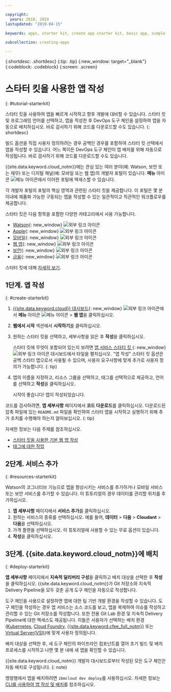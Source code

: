 ```yaml
---

copyright:
  years: 2018, 2019
lastupdated: "2019-04-15"

keywords: apps, starter kit, create app starter kit, basic app, simple app

subcollection: creating-apps

---
```


{:shortdesc: .shortdesc}
{:tip: .tip}
{:new_window: target="_blank"}
{:codeblock: .codeblock}
{:screen: .screen}

# 스타터 킷을 사용한 앱 작성
{: #tutorial-starterkit}

스타터 킷을 사용하여 앱을 빠르게 시작하고 향후 개발에 대비할 수 있습니다. 스타터 킷 및 프로그래밍 언어를 선택하고, 앱을 작성한 후 DevOps 도구 체인을 설정하여 앱을 자동으로 배치하십시오. 바로 검사하기 위해 코드를 다운로드할 수도 있습니다.
{: shortdesc}

빌드 옵션을 직접 사용자 정의하려는 경우 공백인 경우를 포함하여 스타터 킷 선택에서 앱을 작성할 수 있습니다. 어느 쪽이든 DevOps 도구 체인이 앱 배치를 위해 자동으로 작성됩니다. 바로 검사하기 위해 코드를 다운로드할 수도 있습니다.

{{site.data.keyword.cloud_notm}}에는 관심 있는 여러 분야(예: Watson, 보안 또는 재무) 또는 디지털 채널(예: 모바일 또는 웹 앱)의 개발자 포털이 있습니다. **메뉴** 아이콘 ![메뉴 아이콘](../../icons/icon_hamburger.svg)에서 이러한 포털에 액세스할 수 있습니다.

각 개발자 포털의 포털의 핵심 영역과 관련된 스타터 킷을 제공합니다. 이 포털은 몇 분 이내에 제품화 가능한 구동되는 앱을 작성할 수 있는 일관적이고 직관적인 워크플로우를 제공합니다.

스타터 킷은 다음 항목을 포함한 다양한 카테고리에서 사용 가능합니다.
* [Watson](https://{DomainName}/developer/watson/dashboard){: new_window} ![외부 링크 아이콘](../../icons/launch-glyph.svg "외부 링크 아이콘")
* [Apple](https://{DomainName}/developer/appledevelopment/dashboard){: new_window} ![외부 링크 아이콘](../../icons/launch-glyph.svg "외부 링크 아이콘")
* [모바일](https://{DomainName}/developer/mobile/dashboard){: new_window} ![외부 링크 아이콘](../../icons/launch-glyph.svg "외부 링크 아이콘")
* [웹 앱](https://{DomainName}/developer/appservice/dashboard){: new_window} ![외부 링크 아이콘](../../icons/launch-glyph.svg "외부 링크 아이콘")
* [보안](https://{DomainName}/developer/security/dashboard){: new_window} ![외부 링크 아이콘](../../icons/launch-glyph.svg "외부 링크 아이콘")
* [금융](https://{DomainName}/developer/finance/dashboard){: new_window} ![외부 링크 아이콘](../../icons/launch-glyph.svg "외부 링크 아이콘")

스타터 킷에 대해 [자세히 보기](/docs/apps?topic=creating-apps-starter-kits).

## 1단계. 앱 작성
{: #create-starterkit}

1. [{{site.data.keyword.cloud}} 대시보드](https://{DomainName}){: new_window} ![외부 링크 아이콘](../../icons/launch-glyph.svg "외부 링크 아이콘")에서 **메뉴** 아이콘 ![메뉴 아이콘](../../icons/icon_hamburger.svg) > **웹 앱**을 클릭하십시오.

2. **웹에서 시작** 섹션에서 **시작하기**를 클릭하십시오.

3. 원하는 스타터 킷을 선택하고, 세부사항을 읽은 후 **작성**을 클릭하십시오.
    
    스타터 킷에 무엇이 포함되어 있는지 보려면 [앱 서비스 스타터 킷 ](https://{DomainName}/developer/appservice/starter-kits){: new_window} ![외부 링크 아이콘](../../icons/launch-glyph.svg "외부 링크 아이콘") 대시보드에서 타일을 펼치십시오. "앱 작성" 스타터 킷 옵션은 공백 스타터 앱으로서 사용될 수 있으며, 사용자 요구사항에 맞게 추가로 사용자 정의가 가능합니다.
    {: tip}

4. 앱의 이름을 지정하고, 리소스 그룹을 선택하고, 태그를 선택적으로 제공하고, 언어를 선택하고 **작성**을 클릭하십시오.
    
    시작이 좋습니다! 앱이 작성되었습니다.

코드를 검사하려면, **앱 세부사항** 페이지에서 **코드 다운로드**를 클릭하십시오. 다운로드된 압축 파일에 있는 `README.md` 파일을 확인하여 스타터 앱을 시작하고 실행하기 위해 추가 조치를 수행해야 하는지 알아보십시오.
{: tip}

자세한 정보는 다음 주제를 참조하십시오.
 * [스타터 킷을 사용한 기본 웹 앱 작성](/docs/apps/tutorials?topic=creating-apps-tutorial-webapp)
 * [태그에 대한 작업](/docs/resources?topic=resources-tag)

## 2단계. 서비스 추가
{: #resources-starterkit}

Watson의 코그너티브 기능으로 앱을 향상시키는 서비스를 추가하거나 모바일 서비스 또는 보안 서비스를 추가할 수 있습니다. 이 튜토리얼의 경우 데이터를 관리할 위치를 추가하십시오.

1. **앱 세부사항** 페이지에서 **서비스 추가**를 클릭하십시오.
2. 원하는 서비스의 종류를 선택하십시오. 예를 들어, **데이터** > **다음** > **Cloudant** > **다음**을 선택하십시오.
3. 가격 플랜을 선택하십시오. 이 튜토리얼에 사용할 수 있는 무료 옵션이 있습니다.
4. **작성**을 클릭하십시오.

## 3단계. {{site.data.keyword.cloud_notm}}에 배치
{: #deploy-starterkit}

**앱 세부사항** 페이지에서 **지속적 딜리버리 구성**을 클릭하고 배치 대상을 선택한 후 **작성**을 클릭하십시오. {{site.data.keyword.cloud_notm}}가 Git 저장소와 지속적 Delivery Pipeline을 모두 갖춘 공개 도구 체인을 자동으로 작성합니다.

도구 체인을 사용으로 설정하면 앱에 대한 팀 기반 개발 환경을 작성할 수 있습니다. 도구 체인을 작성하는 경우 앱 서비스는 소스 코드를 보고, 앱을 복제하여 이슈를 작성하고 관리할 수 있는 Git 저장소를 작성합니다. 또한 전용 Git Lab 환경 및 지속적 Delivery Pipeline에 대한 액세스도 제공됩니다. 이들은 사용자가 선택하는 배치 환경([Kubernetes](/docs/containers?topic=containers-container_index), [Cloud Foundry](/docs/cloud-foundry-public?topic=cloud-foundry-public-about-cf), [{{site.data.keyword.cfee_full_notm}}](/docs/cloud-foundry?topic=cloud-foundry-about) 또는 [Virtual Server(VSI)](/docs/vsi?topic=virtual-servers-getting-started-with-virtual-servers))에 맞게 사용자 정의됩니다.

배치 대상을 선택한 후, 새 도구 체인의 파이프라인 컴포넌트를 열어 초기 빌드 및 배치 프로세스를 시작하고 나면 몇 분 내에 새 앱을 확인할 수 있습니다.

{{site.data.keyword.cloud_notm}} 개발자 대시보드로부터 작성된 모든 도구 체인은 자동 배치로 구성됩니다.
{: note}

명령행에서 앱을 배치하려면 `ibmcloud dev deploy`를 사용하십시오. 자세한 정보는 [CLI를 사용하여 앱 작성 및 배치](/docs/apps?topic=creating-apps-create-deploy-app-cli)를 참조하십시오.
